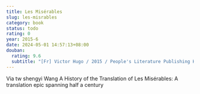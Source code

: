 ```yaml
---
title: Les Misérables
slug: les-misrables
category: book
status: todo
rating: 0
year: 2015-6
date: 2024-05-01 14:57:13+08:00
douban:
  rating: 9.6
  subtitle: "[Fr] Victor Hugo / 2015 / People's Literature Publishing House"
---
```


Via tw shengyi Wang A History of the Translation of Les Misérables: A translation epic spanning half a century
